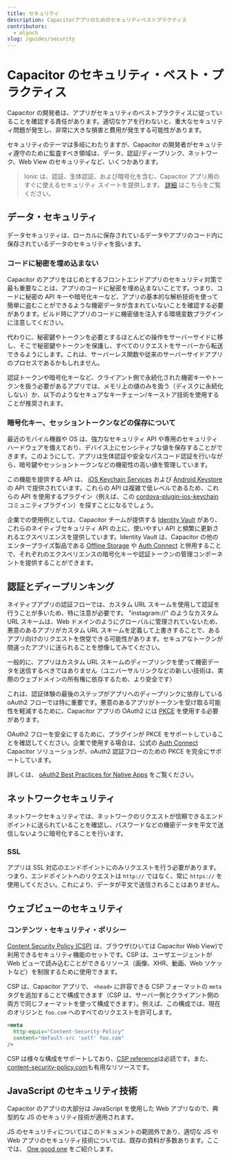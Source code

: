 ```yaml
---
title: セキュリティ
description: Capacitorアプリのためのセキュリティベストプラクティス
contributors:
  - mlynch
slug: /guides/security
---
```


# Capacitor のセキュリティ・ベスト・プラクティス

Capacitor の開発者は、アプリがセキュリティのベストプラクティスに従っていることを確認する責任があります。適切なケアを行わないと、重大なセキュリティ問題が発生し、非常に大きな損害と費用が発生する可能性があります。

セキュリティのテーマは多岐にわたりますが、Capacitor の開発者がセキュリティ遵守のために監査すべき領域は、データ、認証/ディープリンク、ネットワーク、Web View のセキュリティなど、いくつかあります。

> Ionic は、認証、生体認証、および暗号化を含む、Capacitor アプリ用のすぐに使えるセキュリティ スイートを提供します。 [詳細](https://ionic.io/secure) はこちらをご覧ください。

## データ・セキュリティ

データセキュリティは、ローカルに保存されているデータやアプリのコード内に保存されているデータのセキュリティを扱います。

### コードに秘密を埋め込まない

Capacitor のアプリをはじめとするフロントエンドアプリのセキュリティ対策で最も重要なことは、アプリのコードに秘密を埋め込まないことです。つまり、コードに秘密の API キーや暗号化キーなど、アプリの基本的な解析技術を使って簡単に盗むことができるような機密データが含まれていないことを確認する必要があります。ビルド時にアプリのコードに機密値を注入する環境変数プラグインに注意してください。

代わりに、秘密鍵やトークンを必要とするほとんどの操作をサーバーサイドに移し、そこで秘密鍵やトークンを保護し、すべてのリクエストをサーバーから転送できるようにします。これは、サーバーレス関数や従来のサーバーサイドアプリのプロセスであるかもしれません。

認証トークンや暗号化キーなど、クライアント側で永続化された機密キーやトークンを扱う必要があるアプリでは、メモリ上の値のみを扱う（ディスクに永続化しない）か、以下のようなセキュアなキーチェーン/キーストア技術を使用することが推奨されます。

### 暗号化キー、セッショントークンなどの保存について

最近のモバイル機器や OS は、強力なセキュリティ API や専用のセキュリティハードウェアを備えており、デバイス上にセンシティブな値を保存することができます。このようにして、アプリは生体認証や安全なパスコード認証を行いながら、暗号鍵やセッショントークンなどの機密性の高い値を管理しています。

この機能を提供する API は、 [iOS Keychain Services](https://developer.apple.com/documentation/security/keychain_services) および [Android Keystore](https://developer.android.com/training/articles/keystore) の API で提供されています。これらの API は複雑で低レベルであるため、これらの API を使用するプラグイン（例えば、この [cordova-plugin-ios-keychain](https://github.com/ionic-team/cordova-plugin-ios-keychain) コミュニティプラグイン）を探すことになるでしょう。

企業での使用例としては、Capacitor チームが提供する [Identity Vault](https://ionicframework.com/enterprise/identity-vault) があり、これらのネイティブセキュリティ API の上に、使いやすい API と頻繁に更新されるエクスペリエンスを提供しています。Identity Vault は、Capacitor の他のエンタープライズ製品である [Offline Storage](https://ionicframework.com/enterprise/offline-storage) や [Auth Connect](https://ionicframework.com/enterprise/auth-connect) と併用することで、それぞれのエクスペリエンスの暗号化キーや認証トークンの管理コンポーネントを提供することができます。

## 認証とディープリンキング

ネイティブアプリの認証フローでは、カスタム URL スキームを使用して認証を行うことが多いため、特に注意が必要です。 "instagram://" のようなカスタム URL スキームは、Web ドメインのようにグローバルに管理されていないため、悪意のあるアプリがカスタム URL スキームを定義して上書きすることで、あるアプリ向けのリクエストを傍受できる可能性があります。セキュアなトークンが間違ったアプリに送られることを想像してみてください。

一般的に、アプリはカスタム URL スキームのディープリンクを使って機密データを送信するべきではありません（ユニバーサルリンクなどの新しい技術は、実際のウェブドメインの所有権に依存するため、より安全です）

これは、認証体験の最後のステップがアプリへのディープリンクに依存している oAuth2 フローでは特に重要です。悪意のあるアプリがトークンを受け取る可能性を軽減するために、Capacitor アプリの OAuth2 には [PKCE](https://oauth.net/2/pkce/) を使用する必要があります。

OAuth2 フローを安全にするために、プラグインが PKCE をサポートしていることを確認してください。企業で使用する場合は、公式の [Auth Connect](https://ionicframework.com/enterprise/auth-connect) Capacitor ソリューションが、oAuth2 認証フローのための PKCE を完全にサポートしています。

詳しくは、 [oAuth2 Best Practices for Native Apps](https://auth0.com/blog/oauth-2-best-practices-for-native-apps/) をご覧ください。

## ネットワークセキュリティ

ネットワークセキュリティでは、ネットワークのリクエストが信頼できるエンドポイントに送られていることを確認し、パスワードなどの機密データを平文で送信しないように暗号化することを行います。

### SSL

アプリは SSL 対応のエンドポイントにのみリクエストを行う必要があります。つまり、エンドポイントへのリクエストは `http://` ではなく、常に `https://` を使用してください。これにより、データが平文で送信されることはありません。

## ウェブビューのセキュリティ

### コンテンツ・セキュリティ・ポリシー

[Content Security Policy (CSP)](https://developer.mozilla.org/en-US/docs/Web/HTTP/CSP) は、ブラウザ(ひいては Capacitor Web View)で利用できるセキュリティ機能のセットです。CSP は、ユーザエージェントが Web ビューで読み込むことができるリソース（画像、XHR、動画、Web ソケットなど）を制限するために使用できます。

CSP は、Capacitor アプリで、 `<head>` に許容できる CSP フォーマットの `meta` タグを追加することで構成できます（CSP は、サーバー側とクライアント側の両方で同じフォーマットを使って構成できます）。例えば、この構成では、現在のオリジンと `foo.com` へのすべてのリクエストを許可します。

```html
<meta
  http-equiv="Content-Security-Policy"
  content="default-src 'self' foo.com"
/>
```

CSP は様々な構成をサポートしており、[CSP reference](https://developer.mozilla.org/en-US/docs/Web/HTTP/CSP)は必読です。また、[content-security-policy.com](https://content-security-policy.com/)も有用なリソースです。

## JavaScript のセキュリティ技術

Capacitor のアプリの大部分は JavaScript を使用した Web アプリなので、典型的な JS のセキュリティ技術が適用されます。

JS のセキュリティについてはこのドキュメントの範囲外であり、適切な JS や Web アプリのセキュリティ技術については、既存の資料が多数あります。ここでは、 [One good one](https://wpengine.com/resources/javascript-security/) をご紹介します。
